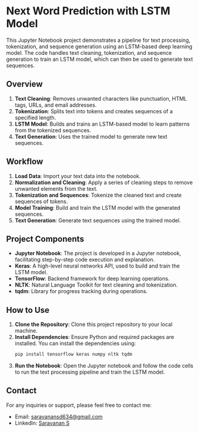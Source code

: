 # Next Word Prediction with LSTM Model

This Jupyter Notebook project demonstrates a pipeline for text processing, tokenization, and sequence generation using an LSTM-based deep learning model. The code handles text cleaning, tokenization, and sequence generation to train an LSTM model, which can then be used to generate text sequences.

## Overview

1. **Text Cleaning**: Removes unwanted characters like punctuation, HTML tags, URLs, and email addresses.
2. **Tokenization**: Splits text into tokens and creates sequences of a specified length.
3. **LSTM Model**: Builds and trains an LSTM-based model to learn patterns from the tokenized sequences.
4. **Text Generation**: Uses the trained model to generate new text sequences.

## Workflow

1. **Load Data**: Import your text data into the notebook.
2. **Normalization and Cleaning**: Apply a series of cleaning steps to remove unwanted elements from the text.
3. **Tokenization and Sequences**: Tokenize the cleaned text and create sequences of tokens.
4. **Model Training**: Build and train the LSTM model with the generated sequences.
5. **Text Generation**: Generate text sequences using the trained model.

## Project Components

- **Jupyter Notebook**: The project is developed in a Jupyter notebook, facilitating step-by-step code execution and explanation.
- **Keras**: A high-level neural networks API, used to build and train the LSTM model.
- **TensorFlow**: Backend framework for deep learning operations.
- **NLTK**: Natural Language Toolkit for text cleaning and tokenization.
- **tqdm**: Library for progress tracking during operations.

## How to Use

1. **Clone the Repository**: Clone this project repository to your local machine.
2. **Install Dependencies**: Ensure Python and required packages are installed. You can install the dependencies using:
   ```bash
   pip install tensorflow keras numpy nltk tqdm
3. **Run the Notebook**: Open the Jupyter notebook and follow the code cells to run the text processing pipeline and train the LSTM model.

## Contact
For any inquiries or support, please feel free to contact me:

- Email: [saravanansd634@gmail.com](mailto:saravanansd634@gmail.com)
- LinkedIn: [Saravanan S](https://www.linkedin.com/in/sdsaravanan/)
